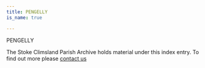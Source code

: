 ```yaml
---
title: PENGELLY
is_name: true

---
```


PENGELLY


The Stoke Climsland Parish Archive holds material under this index entry. To find out more please [contact us](/contact/)
